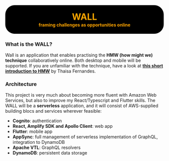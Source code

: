  <style>
.container {
    display: flex;
    flex-direction: column;
    align-items: center;
    justify-content: center;
    background-color: black;
    border-radius: 30px;
    color: orange;
}
.title {
    color: orange;
    margin-top: 20px;
    margin-bottom: -20px;
}
.title-info {
    color: orange;
    margin-bottom: 20px;
}
</style>  

<div class="container">
    <h1 class="title">
        WALL
    </h1>
    <h4 class="title-info">
        framing challenges as opportunities online
    </h4>
</div>

### What is the WALL?
Wall is an application that enables practising the **HMW (how might we) technique** collaboratively online. Both desktop and mobile will be supported.
If you are unfamiliar with the technique, have a look at **[this short introduction to HMW](https://medium.com/pm101/how-might-we-learn-about-this-framework-2add572be3d5)** by Thaisa Fernandes.  

### Architecture
This project is very much about becoming more fluent with Amazon Web Services, but also to improve my React/Typescript and Flutter skills. The WALL will be a **serverless** application, and it will consist of AWS-supplied building blocs and services wherever feasible:
- **Cognito**: authentication
- **React, Amplify SDK and Apollo Client**: web app
- **Flutter**: mobile app
- **AppSync**: full management of serverless implementation of GraphQL, integration to DynamoDB
- **Apache VTL**: GraphQL resolvers
- **DynamoDB**: persistent data storage






